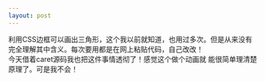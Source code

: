 ```yaml
---
layout: post
---
```


利用CSS边框可以画出三角形，这个我以前就知道，也用过多次。但是从来没有完全理解其中含义。每次要用都是在网上粘贴代码，自己改改！  
今天借着caret源码我也把这件事情透彻了！感觉这个做个动画就 能很简单理清楚原理了。可是我不会！  





